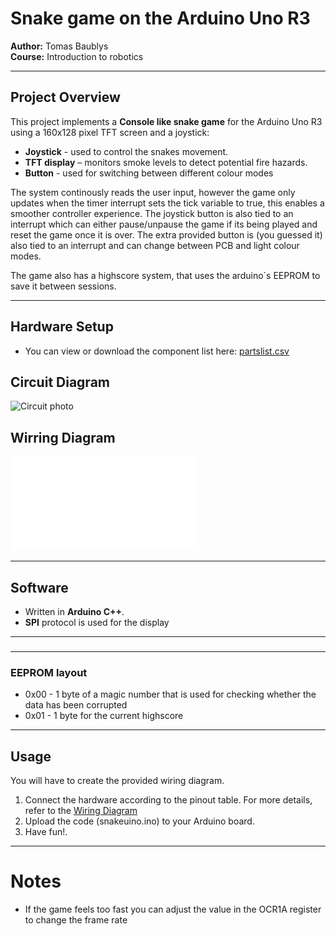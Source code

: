 # Snake game on the Arduino Uno R3

**Author:** Tomas Baublys  
**Course:** Introduction to robotics  

---

## Project Overview

This project implements a **Console like snake game** for the Arduino Uno R3 using a 160x128 pixel TFT screen and a joystick:

- **Joystick** - used to control the snakes movement.
- **TFT display** – monitors smoke levels to detect potential fire hazards.
- **Button** - used for switching between different colour modes

The system continously reads the user input, however the game only updates when the timer interrupt sets the tick variable to true, this enables a smoother controller experience. The joystick button is also tied to an interrupt which can either pause/unpause the game if its being played and reset the game once it is over. The extra provided button is (you guessed it) also tied to an interrupt and can change between PCB and light colour modes.

The game also has a highscore system, that uses the arduino`s EEPROM to save it between sessions.

---

## Hardware Setup

- You can view or download the component list here: [partslist.csv](partslist.csv)

## Circuit Diagram
![Circuit photo](real_wirring.jpg)

## Wirring Diagram
![Wirring diagram](wirring.pdf)

---

## Software

- Written in **Arduino C++**.
- **SPI** protocol is used for the display

---

### 

---

### EEPROM layout
- 0x00 - 1 byte of a magic number that is used for checking whether the data has been corrupted
- 0x01 - 1 byte for the current highscore

---

## Usage
You will have to create the provided wiring diagram.

1. Connect the hardware according to the pinout table.
   For more details, refer to the [Wiring Diagram](wirring.jpg)  
2. Upload the code (snakeuino.ino) to your Arduino board.
3. Have fun!.

--- 

# Notes
- If the game feels too fast you can adjust the value in the OCR1A register to change the frame rate


